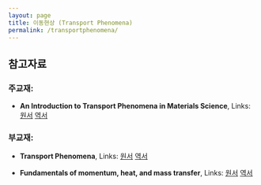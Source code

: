 ```yaml
---
layout: page
title: 이동현상 (Transport Phenomena)
permalink: /transportphenomena/
---
```


<!--

아래에 링크에서 강의 슬라이드를 다운 받으세요.

0. Orientation and Introduction: [lecture notes]({% link /lecturenotes/TransportPhenomena/Lecture0_Orientation.pdf %})

1. Fluid Statics: [lecture notes]({% link /lecturenotes/TransportPhenomena/Lecture1_FluidStatics.pdf %})

2. Momentum Transfer and Newtonian Viscosity: [lecture notes]({% link /lecturenotes/TransportPhenomena/Lecture2_MomentumTransfer_NewtonianViscosity.pdf %})

3. Heat Transfer: [lecture notes]({% link /lecturenotes/TransportPhenomena/Lecture3_Heat_Transfer.pdf %})

4. Heat Transfer (with general formula): [lecture notes]({% link /lecturenotes/TransportPhenomena/Lecture4_Heat_Transfer_General_Formula.pdf %})

5. Heat Transfer (non-steady state): [lecture notes]({% link /lecturenotes/TransportPhenomena/Lecture4_Heat_Transfer_Non_SteadyState.pdf %})

6. Diffusion: [lecture notes]({% link /lecturenotes/TransportPhenomena/Lecture5_Diffusion.pdf %})

--------------------------

-->

## 참고자료

### 주교재:

- **An Introduction to Transport Phenomena in Materials Science**, Links:
 [원서](https://www.amazon.com/Introduction-Transport-Phenomena-Materials-Engineering/dp/1606503553/ref=sr_1_1?ie=UTF8&qid=1515552114&sr=8-1&keywords=An+Introduction+to+Transport+Phenomena+in+Materials+Science)
 [역서](http://book.daum.net/detail/book.do?bookid=KOR9788945020574)

### 부교재:

- **Transport Phenomena**, Links:
 [원서](http://book.daum.net/detail/book.do?bookid=KOR9788971292631)
 [역서](http://book.daum.net/detail/book.do?bookid=ENG6100470115397)

- **Fundamentals of momentum, heat, and mass transfer**, Links:
 [원서](http://book.daum.net/detail/book.do?bookid=BOK00021710196KA)
 [역서](http://book.daum.net/detail/book.do?bookid=BOK00028678766AL)
